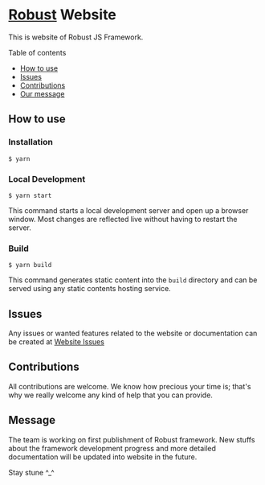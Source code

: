 # [Robust]([#](https://github.com/tekuasia/robust)) Website

This is website of Robust JS Framework.

Table of contents
- [How to use](#how-to-use)
- [Issues](#issues)
- [Contributions](#contributions)
- [Our message](#message)

## How to use

### Installation

```
$ yarn
```

### Local Development

```
$ yarn start
```

This command starts a local development server and open up a browser window. Most changes are reflected live without having to restart the server.

### Build

```
$ yarn build
```

This command generates static content into the `build` directory and can be served using any static contents hosting service.

## Issues

Any issues or wanted features related to the website or documentation can be created at [Website Issues](https://github.com/tekuasia/robust-website/issues)

## Contributions

All contributions are welcome. We know how precious your time is; that's why we really welcome any kind of help that you can provide.

## Message

The team is working on first publishment of Robust framework. New stuffs about the framework development progress and more detailed documentation will be updated into website in the future.

Stay stune ^_^